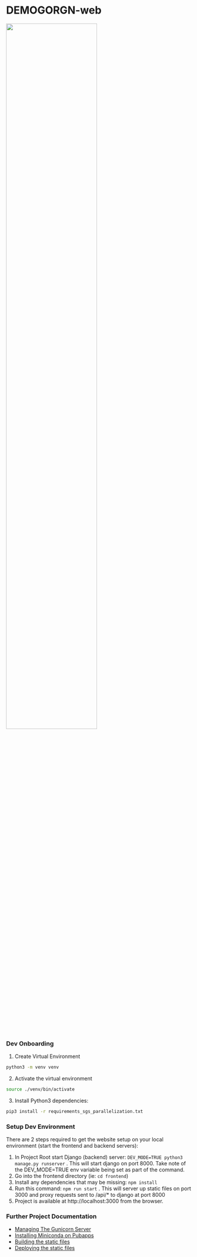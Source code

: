 # DEMOGORGN-web
<img src="https://i.imgur.com/5LRRmIO.png" width="70%" height="70%" />

### Dev Onboarding
1. Create Virtual Environment

```bash
python3 -m venv venv
```
2. Activate the virtual environment

```bash
source ./venv/bin/activate
```

3. Install Python3 dependencies:
```bash
pip3 install -r requirements_sgs_parallelization.txt
```

### Setup Dev Environment
There are 2 steps required to get the website setup on your local environment (start the frontend and backend servers):
1. In Project Root start Django (backend) server: `DEV_MODE=TRUE python3 manage.py runserver` . This will start django on port 8000. Take note of the DEV_MODE=TRUE env variable being set as part of the command.
2. Go into the frontend directory (ie: `cd frontend`)
3. Install any dependencies that may be missing: `npm install`
4. Run this command: `npm run start` . This will server up static files on port 3000 and proxy requests sent to /api/* to django at port 8000
5. Project is available at http://localhost:3000 from the browser.


### Further Project Documentation

* [Managing The Gunicorn Server](managing_gunicorn.md)
* [Installing Miniconda on Pubapps](miniconda_setup.md)
* [Building the static files](build_static_files.md)
* [Deploying the static files](deploy_static_files.md)



